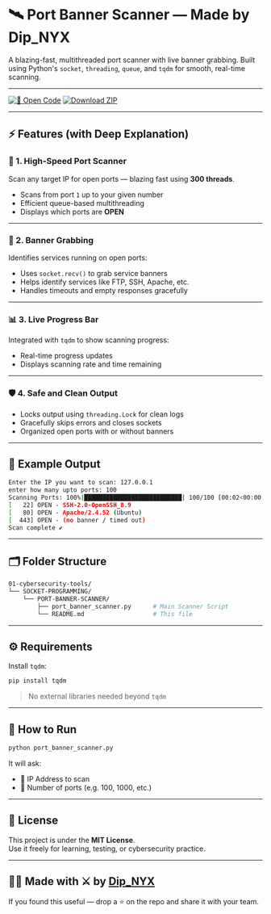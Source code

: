 # 🛰️ Port Banner Scanner — Made by Dip_NYX

A blazing-fast, multithreaded port scanner with live banner grabbing. Built using Python's `socket`, `threading`, `queue`, and `tqdm` for smooth, real-time scanning.

---

[![📂 Open Code](https://img.shields.io/badge/📂%20Open%20Port%20Scanner--blue?style=for-the-badge)](https://github.com/dipanshubatra/python-projects/blob/main/01-cybersecurity-tools/SOCKET-PROGRAMMING/PORT-BANNER-SCANNER/port_banner_scanner.py)
[![Download ZIP](https://img.shields.io/badge/Download-ZIP-green?style=for-the-badge)](https://github.com/dipanshubatra/python-projects/archive/refs/heads/main.zip)


---

## ⚡ Features (with Deep Explanation)

### 🔎 1. High-Speed Port Scanner

Scan any target IP for open ports — blazing fast using **300 threads**.

* Scans from port `1` up to your given number  
* Efficient queue-based multithreading  
* Displays which ports are **OPEN**

---

### 🎯 2. Banner Grabbing

Identifies services running on open ports:

* Uses `socket.recv()` to grab service banners  
* Helps identify services like FTP, SSH, Apache, etc.  
* Handles timeouts and empty responses gracefully

---

### 📊 3. Live Progress Bar

Integrated with `tqdm` to show scanning progress:

* Real-time progress updates  
* Displays scanning rate and time remaining

---

### 🛡️ 4. Safe and Clean Output

* Locks output using `threading.Lock` for clean logs  
* Gracefully skips errors and closes sockets  
* Organized open ports with or without banners

---

## 🧠 Example Output

```bash
Enter the IP you want to scan: 127.0.0.1
enter how many upto ports: 100
Scanning Ports: 100%|███████████████████████████| 100/100 [00:02<00:00, 51.20port/s]
[   22] OPEN - SSH-2.0-OpenSSH_8.9
[   80] OPEN - Apache/2.4.52 (Ubuntu)
[  443] OPEN - (no banner / timed out)
Scan complete ✔️
```

---

## 🗂 Folder Structure

```bash
01-cybersecurity-tools/
└── SOCKET-PROGRAMMING/
    └── PORT-BANNER-SCANNER/
        ├── port_banner_scanner.py      # Main Scanner Script
        └── README.md                   # This file
```

---

## ⚙️ Requirements

Install `tqdm`:

```bash
pip install tqdm
```

> No external libraries needed beyond `tqdm`

---

## 🏁 How to Run

```bash
python port_banner_scanner.py
```

It will ask:

- 🔹 IP Address to scan  
- 🔹 Number of ports (e.g. 100, 1000, etc.)

---

## 📄 License

This project is under the **MIT License**.  
Use it freely for learning, testing, or cybersecurity practice.

---

## 👨‍💻 Made with ⚔️ by [Dip_NYX](https://github.com/dipanshunyx)

If you found this useful — drop a ⭐ on the repo and share it with your team.
